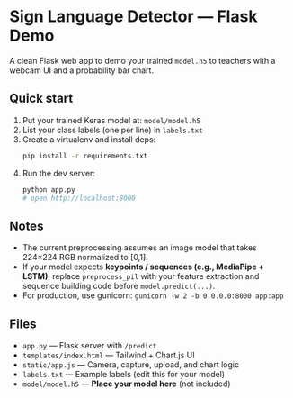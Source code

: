 # Sign Language Detector — Flask Demo

A clean Flask web app to demo your trained `model.h5` to teachers with a webcam UI and a probability bar chart.

## Quick start

1. Put your trained Keras model at: `model/model.h5`
2. List your class labels (one per line) in `labels.txt`
3. Create a virtualenv and install deps:
   ```bash
   pip install -r requirements.txt
   ```
4. Run the dev server:
   ```bash
   python app.py
   # open http://localhost:8000
   ```

## Notes

- The current preprocessing assumes an image model that takes 224×224 RGB normalized to [0,1].
- If your model expects **keypoints / sequences (e.g., MediaPipe + LSTM)**, replace `preprocess_pil` with your feature extraction and sequence building code before `model.predict(...)`.
- For production, use gunicorn: `gunicorn -w 2 -b 0.0.0.0:8000 app:app`

## Files
- `app.py` — Flask server with `/predict`
- `templates/index.html` — Tailwind + Chart.js UI
- `static/app.js` — Camera, capture, upload, and chart logic
- `labels.txt` — Example labels (edit this for your model)
- `model/model.h5` — **Place your model here** (not included)
